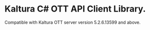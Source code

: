 # Kaltura C# OTT API Client Library.
Compatible with Kaltura OTT server version 5.2.6.13599 and above.
